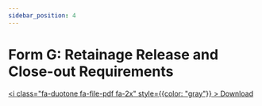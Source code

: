 ```yaml
---
sidebar_position: 4
---
```


# Form G: Retainage Release and Close-out Requirements

<a href="/pdf/pnc/form-g-retainage-release" download><i class="fa-duotone fa-file-pdf fa-2x" style={{color: "gray"}} ></i>&nbsp;Download</a>


